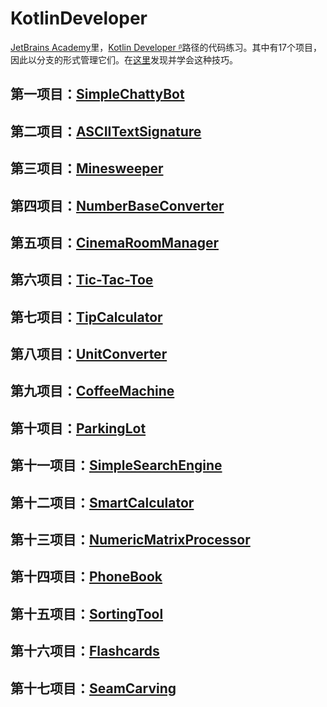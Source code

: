 # KotlinDeveloper

[JetBrains Academy](https://hyperskill.org/tracks)里，[Kotlin Developer
ᵝ](https://hyperskill.org/tracks/3)路径的代码练习。其中有17个项目，因此以分支的形式管理它们。在[这里](https://blog.csdn.net/putao2062/article/details/80516001)发现并学会这种技巧。

## 第一项目：[SimpleChattyBot](https://github.com/ClearPlume/KotlinDeveloper/tree/SimpleChattyBot)

## 第二项目：[ASCIITextSignature](https://github.com/ClearPlume/KotlinDeveloper/tree/AsciiTextSignature)

## 第三项目：[Minesweeper](https://github.com/ClearPlume/KotlinDeveloper/tree/Minesweeper)

## 第四项目：[NumberBaseConverter](https://github.com/ClearPlume/KotlinDeveloper/tree/NumberBaseConverter)

## 第五项目：[CinemaRoomManager](https://github.com/ClearPlume/KotlinDeveloper/tree/CinemaRoomManager)

## 第六项目：[Tic-Tac-Toe](https://github.com/ClearPlume/KotlinDeveloper/tree/Tic-Tac-Toe)

## 第七项目：[TipCalculator](https://github.com/ClearPlume/KotlinDeveloper/tree/TipCalculator)

## 第八项目：[UnitConverter](https://github.com/ClearPlume/KotlinDeveloper/tree/UnitConverter)

## 第九项目：[CoffeeMachine](https://github.com/ClearPlume/KotlinDeveloper/tree/CoffeeMachine)

## 第十项目：[ParkingLot](https://github.com/ClearPlume/KotlinDeveloper/tree/ParkingLot)

## 第十一项目：[SimpleSearchEngine](https://github.com/ClearPlume/KotlinDeveloper/tree/SimpleSearchEngine)

## 第十二项目：[SmartCalculator](https://github.com/ClearPlume/KotlinDeveloper/tree/SmartCalculator)

## 第十三项目：[NumericMatrixProcessor](https://github.com/ClearPlume/KotlinDeveloper/tree/NumericMatrixProcessor)

## 第十四项目：[PhoneBook](https://github.com/ClearPlume/KotlinDeveloper/tree/PhoneBook)

## 第十五项目：[SortingTool](https://github.com/ClearPlume/KotlinDeveloper/tree/SortingTool)

## 第十六项目：[Flashcards](https://github.com/ClearPlume/KotlinDeveloper/tree/Flashcards)

## 第十七项目：[SeamCarving](https://github.com/ClearPlume/KotlinDeveloper/tree/SeamCarving)
